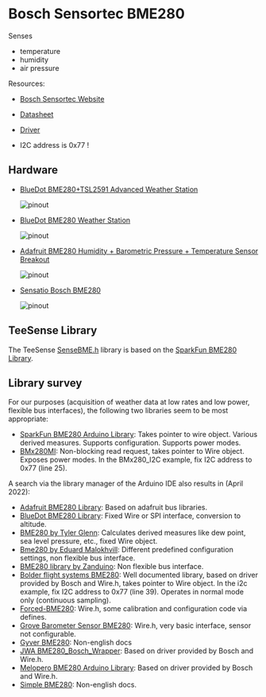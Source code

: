 # Bosch Sensortec BME280

Senses
- temperature
- humidity
- air pressure

Resources:
- [Bosch Sensortec Website](https://www.bosch-sensortec.com/products/environmental-sensors/humidity-sensors-bme280/)
- [Datasheet](https://www.bosch-sensortec.com/media/boschsensortec/downloads/datasheets/bst-bme280-ds002.pdf)
- [Driver](https://github.com/BoschSensortec/BME280_driver)

- I2C address is 0x77 !


## Hardware

- [BlueDot BME280+TSL2591 Advanced Weather Station](https://www.bluedot.space/products/bme280-tsl2591/)

  ![pinout](https://image.jimcdn.com/app/cms/image/transf/dimension=697x10000:format=png/path/s9044904ce8b43c5c/image/ic78b28bd0a4d9113/version/1525169534/i2c-wiring-for-bme280-tsl2591-board.png)

- [BlueDot BME280 Weather Station](https://www.bluedot.space/products/bme280/)

  ![pinout](https://image.jimcdn.com/app/cms/image/transf/dimension=697x10000:format=png/path/s9044904ce8b43c5c/image/id0c55c24650bbce2/version/1525168839/i2c-wiring-for-bluedot-bme280-board.png)

- [Adafruit BME280 Humidity + Barometric Pressure + Temperature Sensor Breakout](https://learn.adafruit.com/adafruit-bme280-humidity-barometric-pressure-temperature-sensor-breakout)

  ![pinout](https://cdn-learn.adafruit.com/assets/assets/000/026/680/medium800/sensors_pinout.jpg?1437768166)

- [Sensatio Bosch BME280](https://www.sensatio.io/sensors/bosch-bme280)

  ![pinout](https://www.sensatio.io/wp-content/uploads/2020/05/BME280.jpg)


## TeeSense Library

The TeeSense [SenseBME.h](../../src/SenseBME.h) library is based on
the [SparkFun BME280
Library](https://github.com/sparkfun/SparkFun_BME280_Arduino_Library).


## Library survey

For our purposes (acquisition of weather data at low rates and low
power, flexible bus interfaces), the following two libraries seem to
be most appropriate:

- [SparkFun BME280 Arduino Library](https://github.com/sparkfun/SparkFun_BME280_Arduino_Library): Takes pointer to wire object. Various derived measures. Supports configuration. Supports power modes.
- [BMx280MI](https://bitbucket.org/christandlg/bmx280mi/src/master/): Non-blocking read request, takes pointer to Wire object. Exposes power modes. In the BMx280_I2C example, fix I2C address to 0x77 (line 25).


A search via the library manager of the Arduino IDE also results in
(April 2022):

- [Adafruit BME280 Library](https://github.com/adafruit/Adafruit_BME280_Library): Based on adafruit bus libraries.
- [BlueDot BME280 Library](https://github.com/BlueDot-Arduino/BlueDot_BME280): Fixed Wire or SPI interface, conversion to altitude.
- [BME280 by Tyler Glenn](https://github.com/finitespace/BME280): Calculates derived measures like dew point, sea level pressure, etc., fixed Wire object.
- [Bme280 by Eduard Malokhvill](https://github.com/malokhvii-eduard/arduino-bme280): Different predefined configuration settings, non flexible bus interface.
- [BME280 library by Zanduino](https://github.com/Zanduino/BME280): Non flexible bus interface.
- [Bolder flight systems BME280](https://github.com/bolderflight/bme280): Well documented library, based on driver provided by Bosch and Wire.h, takes pointer to Wire object. In the i2c example, fix I2C address to 0x77 (line 39). Operates in normal mode only (continuous sampling).
- [Forced-BME280](https://github.com/JVKran/Forced-BME280): Wire.h, some calibration and configuration code via defines.
- [Grove Barometer Sensor BME280](https://github.com/Seeed-Studio/Grove_BME280): Wire.h, very basic interface, sensor not configurable.
- [Gyver BME280](https://github.com/GyverLibs/GyverBME280): Non-english docs
- [JWA BME280_Bosch_Wrapper](https://github.com/janw-cz/JWA_BME280): Based on driver provided by Bosch and Wire.h.
- [Melopero BME280 Arduino Library](https://github.com/melopero/Melopero_BME280_Arduino_Library): Based on driver provided by Bosch and Wire.h.
- [Simple BME280](https://gitlab.com/riva-lab/SimpleBME280): Non-english docs.

